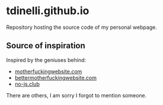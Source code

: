 # tdinelli.github.io
Repository hosting the source code of my personal webpage.

## Source of inspiration

Inspired by the geniuses behind:
 - [motherfuckingwebsite.com](http://motherfuckingwebsite.com/)
 - [bettermotherfuckingwebsite.com](http://bettermotherfuckingwebsite.com/)
 - [no-js.club](https://no-js.club/)

There are others, I am sorry I forgot to mention someone.
